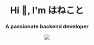 <h1 align="center">Hi 👋, I'm はねこと</h1>

<h3 align="center">A passionate backend developer</h3>

<p align="center"><img src="images/hello_there.gif"></p>
